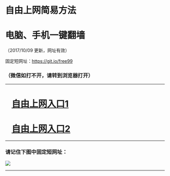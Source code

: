 ﻿# 自由上网简易方法

# 电脑、手机一键翻墙

（2017/10/09 更新，网址有效）

固定短网址：https://git.io/free99

### （微信如打不开，请转到浏览器打开）


***





# &nbsp;&nbsp; <a href="http://ft2712015684.fwq-tz-1001.info/fwqtz01.html?t=100900131499 " target="_blank">自由上网入口1</a>
# &nbsp;&nbsp; <a href="http://ft1138330886.fwq-tz-1002.info/fwqtz02.html?t=1009001114 " target="_blank">自由上网入口2</a>
***

### 请记住下图中固定短网址：

<img src="https://s3-us-west-2.amazonaws.com/fwq-1001/yjfq-20170905okok.png" /> 


***

